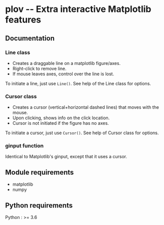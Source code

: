 # plov -- Extra interactive Matplotlib features

## Documentation

### Line class

- Creates a draggable line on a matplotlib figure/axes.
- Right-click to remove line.
- If mouse leaves axes, control over the line is lost.

To initiate a line, just use `Line()`.
See help of the Line class for options.

### Cursor class
- Creates a cursor (vertical+horizontal dashed lines) that moves with the mouse.
- Upon clicking, shows info on the click location.
- Cursor is not initiated if the figure has no axes.

To initiate a cursor, just use `Cursor()`.
See help of Cursor class for options.

### ginput function

Identical to Matplotlib's ginput, except that it uses a cursor.

## Module requirements
- matplotlib
- numpy

## Python requirements
Python : >= 3.6